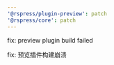 ```yaml
---
'@rspress/plugin-preview': patch
'@rspress/core': patch
---
```


fix: preview plugin build failed

fix: 预览插件构建崩溃
